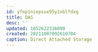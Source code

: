 ```yaml
---
id: yfop1niepsux95y1xblfdxg
title: DAS
desc: ''
updated: 1652622336099
created: 20211007092610704
caption: Direct Attached Storage
---
```


